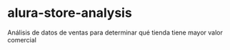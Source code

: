 # alura-store-analysis
Análisis de datos de ventas para determinar qué tienda tiene mayor valor comercial
